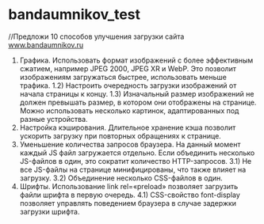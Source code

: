 # bandaumnikov_test

//Предложи 10 способов улучшения загрузки сайта www.bandaumnikov.ru 

1) Графика. Использовать формат изображений с более эффективным сжатием, например JPEG 2000, JPEG XR и WebP. Это позволит изображениям загружаться быстрее, использовать меньше трафика.
	1.2) Настроить очередность загрузки изображений от начала страницы к концу.
	1.3) Изначальный размер изображений не должен превышать размер, в котором они отображены на странице. Можно использовать несколько картинок, адаптированных под разные устройства.
2) Настройка кэширования. Длительное хранение кэша позволит ускорить загрузку при повторных обращениях к странице.
3) Уменьшение количества запросов браузера. На данный момент каждый JS файл загружается отдельно. Если объединить несколько JS-файлов в один, это сократит количество HTTP-запросов.
	3.1) Не все JS-файлы на странице минифицированы, что также влияет на загрузку.
	3.2) Объединение несколько CSS-файлов в один.
4) Шрифты. Использование link rel=«preload» позволяет загрузить файли шрифта в первую очередь.
	4.1) CSS-свойство font-display позволяет управлять поведением браузера в случае задержки загрузки шрифта.
